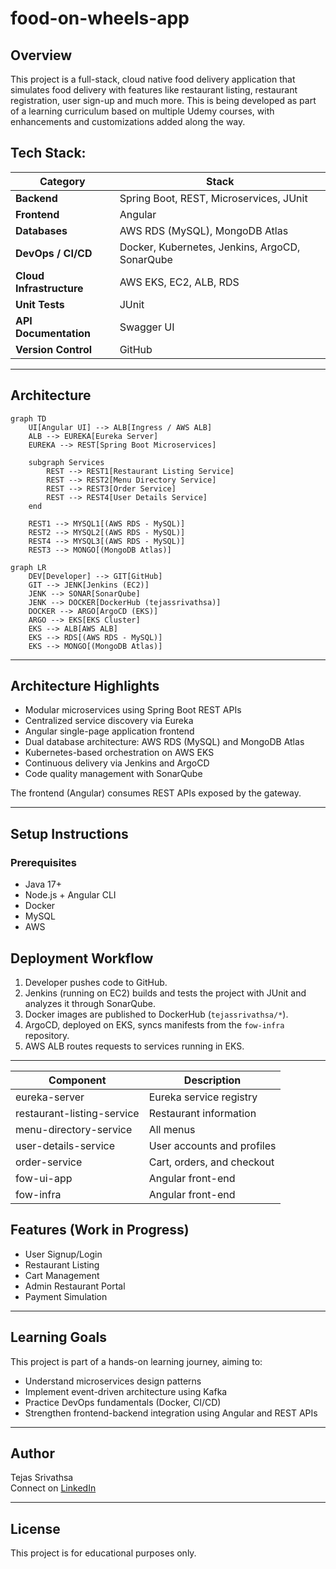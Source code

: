 # food-on-wheels-app
## Overview
This project is a full-stack, cloud native food delivery application that simulates food delivery with features like  restaurant listing, restaurant registration, user sign-up and much more. This is being developed as part of a learning curriculum based on multiple Udemy courses, with enhancements and customizations added along the way.

## Tech Stack:

| Category | Stack |
|-----------|-------|
| **Backend** | Spring Boot, REST, Microservices, JUnit |
| **Frontend** | Angular |
| **Databases** | AWS RDS (MySQL), MongoDB Atlas |
| **DevOps / CI/CD** | Docker, Kubernetes, Jenkins, ArgoCD, SonarQube |
| **Cloud Infrastructure** | AWS EKS, EC2, ALB, RDS |
| **Unit Tests** | JUnit |
| **API Documentation** | Swagger UI |
| **Version Control** | GitHub |


---

## Architecture

```mermaid
graph TD
    UI[Angular UI] --> ALB[Ingress / AWS ALB]
    ALB --> EUREKA[Eureka Server]
    EUREKA --> REST[Spring Boot Microservices]

    subgraph Services
        REST --> REST1[Restaurant Listing Service]
        REST --> REST2[Menu Directory Service]
        REST --> REST3[Order Service]
        REST --> REST4[User Details Service]
    end

    REST1 --> MYSQL1[(AWS RDS - MySQL)]
    REST2 --> MYSQL2[(AWS RDS - MySQL)]
    REST4 --> MYSQL3[(AWS RDS - MySQL)]
    REST3 --> MONGO[(MongoDB Atlas)]
```

```mermaid
graph LR
    DEV[Developer] --> GIT[GitHub]
    GIT --> JENK[Jenkins (EC2)]
    JENK --> SONAR[SonarQube]
    JENK --> DOCKER[DockerHub (tejassrivathsa)]
    DOCKER --> ARGO[ArgoCD (EKS)]
    ARGO --> EKS[EKS Cluster]
    EKS --> ALB[AWS ALB]
    EKS --> RDS[(AWS RDS - MySQL)]
    EKS --> MONGO[(MongoDB Atlas)]
```


---


## Architecture Highlights
- Modular microservices using Spring Boot REST APIs
- Centralized service discovery via Eureka
- Angular single-page application frontend
- Dual database architecture: AWS RDS (MySQL) and MongoDB Atlas
- Kubernetes-based orchestration on AWS EKS
- Continuous delivery via Jenkins and ArgoCD
- Code quality management with SonarQube

The frontend (Angular) consumes REST APIs exposed by the gateway.

---

## Setup Instructions

### Prerequisites
- Java 17+
- Node.js + Angular CLI
- Docker
- MySQL
- AWS

## Deployment Workflow
1. Developer pushes code to GitHub.  
2. Jenkins (running on EC2) builds and tests the project with JUnit and analyzes it through SonarQube.  
3. Docker images are published to DockerHub (`tejassrivathsa/*`).  
4. ArgoCD, deployed on EKS, syncs manifests from the `fow-infra` repository.  
5. AWS ALB routes requests to services running in EKS.


---


| Component              | Description                                |
|----------------------|--------------------------------------------|
| eureka-server	       | Eureka service registry                    |
| restaurant-listing-service   | Restaurant information 		    |
| menu-directory-service       | All menus			            |
| user-details-service         | User accounts and profiles         	    |
| order-service        | Cart, orders, and checkout         	    |
| fow-ui-app      | Angular front-end                   |
| fow-infra      | Angular front-end                   |

## Features (Work in Progress)

- User Signup/Login  
- Restaurant Listing  
- Cart Management   
- Admin Restaurant Portal  
- Payment Simulation  

---

## Learning Goals

This project is part of a hands-on learning journey, aiming to:
- Understand microservices design patterns
- Implement event-driven architecture using Kafka
- Practice DevOps fundamentals (Docker, CI/CD)
- Strengthen frontend-backend integration using Angular and REST APIs


---

## Author

Tejas Srivathsa  
Connect on [LinkedIn](https://www.linkedin.com/in/tejas-s-405237169/)  

---

## License
This project is for educational purposes only.
